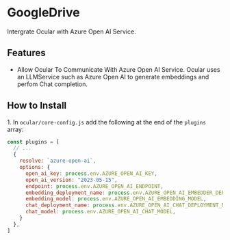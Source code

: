 # GoogleDrive

Intergrate Ocular with Azure Open AI Service.


## Features

- Allow Ocular To Communicate With Azure Open AI Service. Ocular uses an LLMService such as Azure Open AI to generate embeddings and perfom Chat completion.


## How to Install

1\. In `ocular/core-config.js` add the following at the end of the `plugins` array:

  ```js
  const plugins = [
    // ...
    {
      resolve: `azure-open-ai`,
      options: {
        open_ai_key: process.env.AZURE_OPEN_AI_KEY,
        open_ai_version: "2023-05-15",
        endpoint: process.env.AZURE_OPEN_AI_ENDPOINT,
        embedding_deployment_name: process.env.AZURE_OPEN_AI_EMBEDDER_DEPLOYMENT_NAME,
        embedding_model: process.env.AZURE_OPEN_AI_EMBEDDING_MODEL,
        chat_deployment_name: process.env.AZURE_OPEN_AI_CHAT_DEPLOYMENT_NAME,
        chat_model: process.env.AZURE_OPEN_AI_CHAT_MODEL,
      }
    },
  ]
  ```